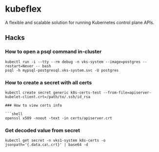 # kubeflex
A flexible and scalable solution for running Kubernetes control plane APIs.




## Hacks

### How to open a psql command in-cluster

```shell
kubectl run -i --tty --rm debug -n vks-system --image=postgres --restart=Never -- bash
psql -h mypsql-postgresql.vks-system.svc -U postgres
```

### How to create a secret with all certs

```shell
kubectl create secret generic k8s-certs-test --from-file=apiserver-kubelet-client.crt=/path/to/.ssh/id_rsa

### How to view certs info

```shell
openssl x509 -noout -text -in certs/apiserver.crt 
```

### Get decoded value from secret

```shell
kubectl get secret -n vks1-system k8s-certs -o jsonpath='{.data.ca\.crt}' | base64 -d
```